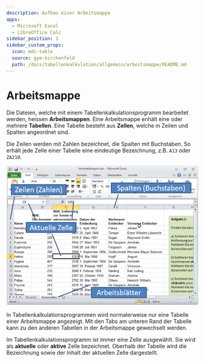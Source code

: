 ```yaml
---
description: Aufbau einer Arbeitsmappe
apps:
  - Microsoft Excel
  - LibreOffice Calc
sidebar_position: 1
sidebar_custom_props:
  icon: mdi-table
  source: gym-kirchenfeld
  path: /docs/tabellenkalkulation/allgemein/arbeitsmappe/README.md
---
```


# Arbeitsmappe



Die Dateien, welche mit einem Tabellenkalkulationsprogramm bearbeitet werden, heissen **Arbeitsmappen**. Eine Arbeitsmappe enhält eine oder mehrere **Tabellen**. Eine Tabelle besteht aus **Zellen**, welche in Zeilen und Spalten angeordnet sind.

Die Zeilen werden mit Zahlen bezeichnet, die Spalten mit Buchstaben. So erhält jede Zelle einer Tabelle eine eindeutige Bezeichnung, z.B. `A13` oder `ZA210`.

![](./images/excel-arbeitsmappe.png)

In Tabellenkalkulationsprogrammen wird normalerweise nur eine Tabelle einer Arbeitsmappe angezeigt. Mit den Tabs am unteren Rand der Tabelle kann zu den anderen Tabellen in der Arbeitsmappe gewechselt werden.

Im Tabellenkalkulationsprogramm ist immer eine Zelle ausgewählt. Sie wird als **aktuelle** oder **aktive** Zelle bezeichnet. Oberhalb der Tabelle wird die Bezeichnung sowie der Inhalt der aktuellen Zelle dargestellt.
